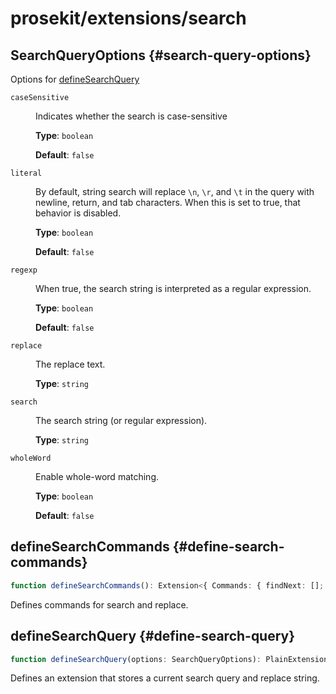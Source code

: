# prosekit/extensions/search

## SearchQueryOptions {#search-query-options}

Options for [defineSearchQuery](search.md#define-search-query)

<dl>

<dt>

`caseSensitive`

</dt>

<dd>

Indicates whether the search is case-sensitive

**Type**: `boolean`

**Default**: `false`

</dd>

<dt>

`literal`

</dt>

<dd>

By default, string search will replace `\n`, `\r`, and `\t` in the query
with newline, return, and tab characters. When this is set to true, that
behavior is disabled.

**Type**: `boolean`

**Default**: `false`

</dd>

<dt>

`regexp`

</dt>

<dd>

When true, the search string is interpreted as a regular expression.

**Type**: `boolean`

**Default**: `false`

</dd>

<dt>

`replace`

</dt>

<dd>

The replace text.

**Type**: `string`

</dd>

<dt>

`search`

</dt>

<dd>

The search string (or regular expression).

**Type**: `string`

</dd>

<dt>

`wholeWord`

</dt>

<dd>

Enable whole-word matching.

**Type**: `boolean`

**Default**: `false`

</dd>

</dl>

## defineSearchCommands {#define-search-commands}

```ts
function defineSearchCommands(): Extension<{ Commands: { findNext: []; findNextNoWrap: []; findPrev: []; findPrevNoWrap: []; replaceAll: []; replaceCurrent: []; replaceNext: []; replaceNextNoWrap: [] } }>
```

Defines commands for search and replace.

## defineSearchQuery {#define-search-query}

```ts
function defineSearchQuery(options: SearchQueryOptions): PlainExtension
```

Defines an extension that stores a current search query and replace string.
